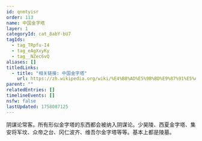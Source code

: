 ```yaml
---
id: qnmtyisr
order: 113
name: 中国金字塔
layer: 1
categoryId: cat_8abY-bU7
tagIds:
  - tag_TRpfu-I4
  - tag_eAgXxyKy
  - tag__NZec6vQ
aliases: []
titledLinks:
  - title: "相关链接: 中国金字塔"
    url: https://zh.wikipedia.org/wiki/%E4%B8%AD%E5%9B%BD%E9%87%91%E5%AD%97%E5%A1%94
parent: ""
relatedEntries: []
timelineEvents: []
nsfw: false
lastUpdated: 1758087125
---
```


阴谋论常客。所有形似金字塔的东西都会被纳入阴谋论。少昊陵、西夏金字塔、集安将军坟、众帝之台、冈仁波齐、维吾尔金字塔等等。基本上都是陵墓。